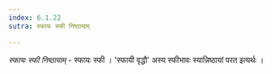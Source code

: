 ```yaml
---
index: 6.1.22
sutra: स्फायः स्फी निष्ठायाम्

---
```

_स्फायः स्फी निष्ठायाम्_ - स्फायः स्फी । 'स्फायी वृद्धौ' अस्य स्फीभावः स्यान्निष्ठायां परत इत्यर्थः । 
